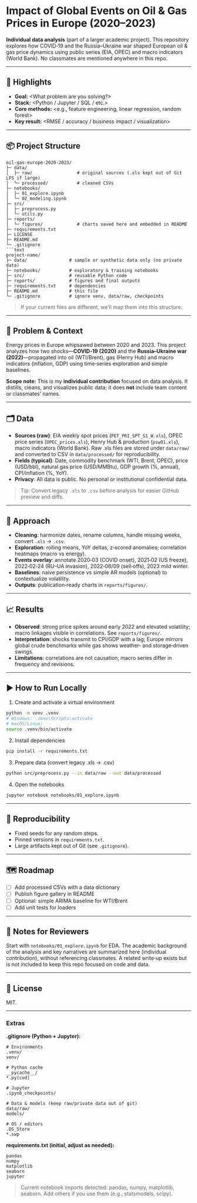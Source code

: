 # Impact of Global Events on Oil & Gas Prices in Europe (2020–2023)

**Individual data analysis** (part of a larger academic project). This repository explores how COVID‑19 and the Russia–Ukraine war shaped European oil & gas price dynamics using public series (EIA, OPEC) and macro indicators (World Bank). No classmates are mentioned anywhere in this repo.

---

## 🚀 Highlights

* **Goal:** \<What problem are you solving?>
* **Stack:** \<Python / Jupyter / SQL / etc.>
* **Core methods:** \<e.g., feature engineering, linear regression, random forest>
* **Key result:** \<RMSE / accuracy / business impact / visualization>

---

## 📦 Project Structure

````text
oil-gas-europe-2020-2023/
├─ data/
│  ├─ raw/                 # original sources (.xls kept out of Git LFS if large)
│  └─ processed/           # cleaned CSVs
├─ notebooks/
│  ├─ 01_explore.ipynb
│  └─ 02_modeling.ipynb
├─ src/
│  ├─ preprocess.py
│  └─ utils.py
├─ reports/
│  └─ figures/             # charts saved here and embedded in README
├─ requirements.txt
├─ LICENSE
├─ README.md
└─ .gitignore
```text
project-name/
├─ data/                # sample or synthetic data only (no private data)
├─ notebooks/           # exploratory & training notebooks
├─ src/                 # reusable Python code
├─ reports/             # figures and final outputs
├─ requirements.txt     # dependencies
├─ README.md            # this file
└─ .gitignore           # ignore venv, data/raw, checkpoints
````

> If your current files are different, we’ll map them into this structure.

---

## 🧠 Problem & Context

Energy prices in Europe whipsawed between 2020 and 2023. This project analyzes how two shocks—**COVID‑19 (2020)** and the **Russia–Ukraine war (2022)**—propagated into oil (WTI/Brent), gas (Henry Hub) and macro indicators (inflation, GDP) using time‑series exploration and simple baselines.

**Scope note:** This is my **individual contribution** focused on data analysis. It distills, cleans, and visualizes public data; it does **not** include team content or classmates’ names.

---

## 🗂️ Data

* **Sources (raw)**: EIA weekly spot prices (`PET_PRI_SPT_S1_W.xls`), OPEC price series (`OPEC_prices.xls`), Henry Hub & production (`psw01.xls`), macro indicators (World Bank). Raw .xls files are stored under `data/raw/` and converted to CSV in `data/processed/` for reproducibility.
* **Fields (typical)**: Date, commodity benchmark (WTI, Brent, OPEC), price (USD/bbl), natural gas price (USD/MMBtu), GDP growth (%, annual), CPI/inflation (%, YoY).
* **Privacy**: All data is public. No personal or institutional confidential data.

> Tip: Convert legacy `.xls` to `.csv` before analysis for easier GitHub preview and diffs.

---

## 🔧 Approach

* **Cleaning**: harmonize dates, rename columns, handle missing weeks, convert `.xls` → `.csv`.
* **Exploration**: rolling means, YoY deltas, z‑scored anomalies; correlation heatmaps (macro vs energy).
* **Events overlay**: annotate 2020‑03 (COVID onset), 2021‑02 (US freeze), 2022‑02‑24 (RU–UA invasion), 2022‑06/09 (sell‑offs), 2023 mild winter.
* **Baselines**: naive persistence vs simple AR models (optional) to contextualize volatility.
* **Outputs**: publication‑ready charts in `reports/figures/`.

---

## 📈 Results

* **Observed**: strong price spikes around early 2022 and elevated volatility; macro linkages visible in correlations. See `reports/figures/`.
* **Interpretation**: shocks transmit to CPI/GDP with a lag; Europe mirrors global crude benchmarks while gas shows weather‑ and storage‑driven swings.
* **Limitations**: correlations are not causation; macro series differ in frequency and revisions.

---

## ▶️ How to Run Locally

1. Create and activate a virtual environment

```bash
python -m venv .venv
# Windows: .venv\Scripts\activate
# macOS/Linux:
source .venv/bin/activate
```

2. Install dependencies

```bash
pip install -r requirements.txt
```

3. Prepare data (convert legacy .xls → .csv)

```bash
python src/preprocess.py --in data/raw --out data/processed
```

4. Open the notebooks

```bash
jupyter notebook notebooks/01_explore.ipynb
```

---

## 🔁 Reproducibility

* Fixed seeds for any random steps.
* Pinned versions in `requirements.txt`.
* Large artifacts kept out of Git (see `.gitignore`).

---

## 🗺️ Roadmap

* [ ] Add processed CSVs with a data dictionary
* [ ] Publish figure gallery in README
* [ ] Optional: simple ARIMA baseline for WTI/Brent
* [ ] Add unit tests for loaders

---

## 📝 Notes for Reviewers

Start with `notebooks/01_explore.ipynb` for EDA. The academic background of the analysis and key narratives are summarized here (individual contribution), without referencing classmates. A related write‑up exists but is not included to keep this repo focused on code and data.

---

## 📃 License

MIT.

---

### Extras

**.gitignore (Python + Jupyter):**

```gitignore
# Environments
.venv/
venv/

# Python cache
__pycache__/
*.py[cod]

# Jupyter
.ipynb_checkpoints/

# Data & models (keep raw/private data out of git)
data/raw/
models/

# OS / editors
.DS_Store
*.swp
```

**requirements.txt (initial, adjust as needed):**

```text
pandas
numpy
matplotlib
seaborn
jupyter
```

> Current notebook imports detected: pandas, numpy, matplotlib, seaborn. Add others if you use them (e.g., statsmodels, scipy).

